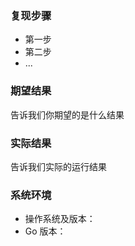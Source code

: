 ### 复现步骤

* 第一步
* 第二步
* ...

### 期望结果

告诉我们你期望的是什么结果

### 实际结果

告诉我们实际的运行结果

### 系统环境

* 操作系统及版本：
* Go 版本：
